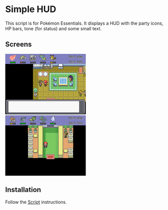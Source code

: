 # Simple HUD
This script is for Pokémon Essentials. It displays a HUD with the party icons, HP bars, tone (for status) and some small text.

## Screens
![](Screens/gif.gif)
![](Screens/screen.png)

## Installation
Follow the [Script](/Script.rb) instructions.
